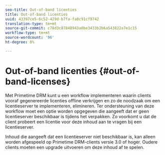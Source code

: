 ```yaml
---
seo-title: Out-of-band licenties
title: Out-of-band licenties
uuid: 43397ce5-6c52-429d-b7fa-fa8c91cf9742
translation-type: tm+mt
source-git-commit: c78d3c87848943a0be3433b2b6a543822a7e1c15
workflow-type: tm+mt
source-wordcount: '96'
ht-degree: 0%

---
```



# Out-of-band licenties {#out-of-band-licenses}

Met Primetime DRM kunt u een workflow implementeren waarin clients vooraf gegenereerde licenties offline verkrijgen en zo de noodzaak om een licentieserver te implementeren, elimineren. Ter ondersteuning van deze workflow moet een optie worden opgegeven die aangeeft dat er geen licentieserver beschikbaar is tijdens het verpakken. Zo voorkomt u dat de client probeert een licentie voor deze inhoud aan te vragen bij een licentieserver.

Inhoud die aangeeft dat een licentieserver niet beschikbaar is, kan alleen worden afgespeeld op Primetime DRM-clients versie 3.0 of hoger. Oudere clients moeten een upgrade uitvoeren om deze inhoud af te spelen.
